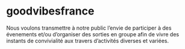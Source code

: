 # goodvibesfrance
Nous voulons transmettre à notre public l’envie de participer à des évenements et/ou d’organiser des sorties en groupe afin de vivre des instants de convivialité aux travers d’activités diverses et variées.
